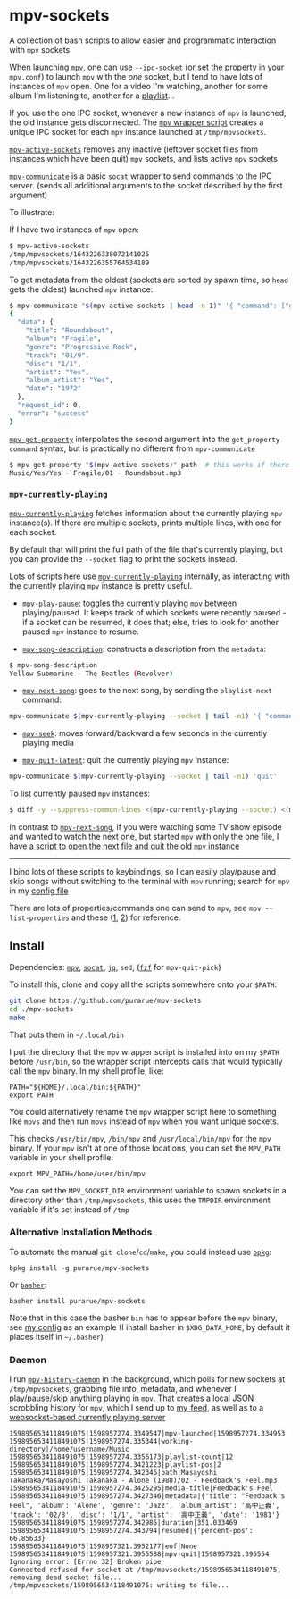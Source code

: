 # mpv-sockets

A collection of bash scripts to allow easier and programmatic interaction with `mpv` sockets

When launching `mpv`, one can use `--ipc-socket` (or set the property in your `mpv.conf`) to launch `mpv` with the _one_ socket, but I tend to have lots of instances of `mpv` open. One for a video I'm watching, another for some album I'm listening to, another for a [playlist](https://github.com/purarue/plaintext-playlist)...

If you use the one IPC socket, whenever a new instance of `mpv` is launched, the old instance gets disconnected. The [`mpv` wrapper script](./mpv) creates a unique IPC socket for each `mpv` instance launched at `/tmp/mpvsockets`.

[`mpv-active-sockets`](./mpv-active-sockets) removes any inactive (leftover socket files from instances which have been quit) `mpv` sockets, and lists active `mpv` sockets

[`mpv-communicate`](./mpv-communicate) is a basic `socat` wrapper to send commands to the IPC server. (sends all additional arguments to the socket described by the first argument)

To illustrate:

If I have two instances of `mpv` open:

```bash
$ mpv-active-sockets
/tmp/mpvsockets/1643226338072141025
/tmp/mpvsockets/1643226355764534189
```

To get metadata from the oldest (sockets are sorted by spawn time, so `head` gets the oldest) launched `mpv` instance:

```bash
$ mpv-communicate "$(mpv-active-sockets | head -n 1)" '{ "command": ["get_property", "metadata"] }' | jq
{
  "data": {
    "title": "Roundabout",
    "album": "Fragile",
    "genre": "Progressive Rock",
    "track": "01/9",
    "disc": "1/1",
    "artist": "Yes",
    "album_artist": "Yes",
    "date": "1972"
  },
  "request_id": 0,
  "error": "success"
}
```

[`mpv-get-property`](./mpv-get-property) interpolates the second argument into the `get_property` `command` syntax, but is practically no different from `mpv-communicate`

```bash
$ mpv-get-property "$(mpv-active-sockets)" path  # this works if there's only one instance of mpv active
Music/Yes/Yes - Fragile/01 - Roundabout.mp3
```

### `mpv-currently-playing`

[`mpv-currently-playing`](./mpv-currently-playing) fetches information about the currently playing `mpv` instance(s). If there are multiple sockets, prints multiple lines, with one for each socket.

By default that will print the full path of the file that's currently playing, but you can provide the `--socket` flag to print the sockets instead.

Lots of scripts here use [`mpv-currently-playing`](./mpv-currently-playing) internally, as interacting with the currently playing `mpv` instance is pretty useful.

- [`mpv-play-pause`](./mpv-play-pause): toggles the currently playing `mpv` between playing/paused. It keeps track of which sockets were recently paused - if a socket can be resumed, it does that; else, tries to look for another paused `mpv` instance to resume.

- [`mpv-song-description`](./mpv-song-description): constructs a description from the `metadata`:

```bash
$ mpv-song-description
Yellow Submarine - The Beatles (Revolver)
```

- [`mpv-next-song`](./mpv-next-song): goes to the next song, by sending the `playlist-next` command:

```bash
mpv-communicate $(mpv-currently-playing --socket | tail -n1) '{ "command": ["playlist-next"] }'
```

- [`mpv-seek`](./mpv-seek): moves forward/backward a few seconds in the currently playing media

- [`mpv-quit-latest`](./mpv-quit-latest): quit the currently playing `mpv` instance:

```bash
mpv-communicate $(mpv-currently-playing --socket | tail -n1) 'quit'
```

To list currently paused `mpv` instances:

```bash
$ diff -y --suppress-common-lines <(mpv-currently-playing --socket) <(mpv-active-sockets) | sed -e 's/.*>\s*//'
```

In contrast to [`mpv-next-song`](./mpv-next-song), if you were watching some TV show episode and wanted to watch the next one, but started `mpv` with only the one file, I have [a script to open the next file and quit the old `mpv` instance](https://github.com/purarue/dotfiles/blob/master/.config/zsh/aliases/project_aliases#L221-L248)

---

I bind lots of these scripts to keybindings, so I can easily play/pause and skip songs without switching to the terminal with `mpv` running; search for `mpv` in my [config file](https://purarue.xyz/d/i3/config?dark)

There are lots of properties/commands one can send to `mpv`, see `mpv --list-properties` and these ([1](https://stackoverflow.com/q/35013075/9348376), [2](https://stackoverflow.com/q/62582594/9348376)) for reference.

## Install

Dependencies: [`mpv`](https://mpv.io/), [`socat`](https://linux.die.net/man/1/socat), [`jq`](https://github.com/stedolan/jq), `sed`, ([`fzf`](https://github.com/junegunn/fzf) for `mpv-quit-pick`)

To install this, clone and copy all the scripts somewhere onto your `$PATH`:

```bash
git clone https://github.com/purarue/mpv-sockets
cd ./mpv-sockets
make
```

That puts them in `~/.local/bin`

I put the directory that the `mpv` wrapper script is installed into on my `$PATH` before `/usr/bin`, so the wrapper script intercepts calls that would typically call the `mpv` binary. In my shell profile, like:

```
PATH="${HOME}/.local/bin:${PATH}"
export PATH
```

You could alternatively rename the `mpv` wrapper script here to something like `mpvs` and then run `mpvs` instead of `mpv` when you want unique sockets.

This checks `/usr/bin/mpv`, `/bin/mpv` and `/usr/local/bin/mpv` for the `mpv` binary. If your `mpv` isn't at one of those locations, you can set the `MPV_PATH` variable in your shell profile:

```
export MPV_PATH=/home/user/bin/mpv
```

You can set the `MPV_SOCKET_DIR` environment variable to spawn sockets in a directory other than `/tmp/mpvsockets`, this uses the `TMPDIR` environment variable if it's set instead of `/tmp`

### Alternative Installation Methods

To automate the manual `git clone`/`cd`/`make`, you could instead use [`bpkg`](https://github.com/bpkg/bpkg):

```
bpkg install -g purarue/mpv-sockets
```

Or [`basher`](https://github.com/basherpm/basher):

```
basher install purarue/mpv-sockets
```

Note that in this case the basher `bin` has to appear before the `mpv` binary, see [my config](https://github.com/purarue/dotfiles/blob/50fdef99d8e5343181cc68abe1a9fc0f941a0cad/.profile#L59-L60) as an example (I install basher in `$XDG_DATA_HOME`, by default it places itself in `~/.basher`)

### Daemon

I run [`mpv-history-daemon`](https://github.com/purarue/mpv-history-daemon) in the background, which polls for new sockets at `/tmp/mpvsockets`, grabbing file info, metadata, and whenever I play/pause/skip anything playing in `mpv`. That creates a local JSON scrobbling history for `mpv`, which I send up to [my_feed](https://purarue.xyz/feed/?order_by=when&sort=desc&ftype=listen), as well as to a [websocket-based currently playing server](https://github.com/purarue/currently_listening)

```
1598956534118491075|1598957274.3349547|mpv-launched|1598957274.334953
1598956534118491075|1598957274.335344|working-directory|/home/username/Music
1598956534118491075|1598957274.3356173|playlist-count|12
1598956534118491075|1598957274.3421223|playlist-pos|2
1598956534118491075|1598957274.342346|path|Masayoshi Takanaka/Masayoshi Takanaka - Alone (1988)/02 - Feedback's Feel.mp3
1598956534118491075|1598957274.3425295|media-title|Feedback's Feel
1598956534118491075|1598957274.3427346|metadata|{'title': "Feedback's Feel", 'album': 'Alone', 'genre': 'Jazz', 'album_artist': '高中正義', 'track': '02/8', 'disc': '1/1', 'artist': '高中正義', 'date': '1981'}
1598956534118491075|1598957274.342985|duration|351.033469
1598956534118491075|1598957274.343794|resumed|{'percent-pos': 66.85633}
1598956534118491075|1598957321.3952177|eof|None
1598956534118491075|1598957321.3955588|mpv-quit|1598957321.395554
Ignoring error: [Errno 32] Broken pipe
Connected refused for socket at /tmp/mpvsockets/1598956534118491075, removing dead socket file...
/tmp/mpvsockets/1598956534118491075: writing to file...
```
